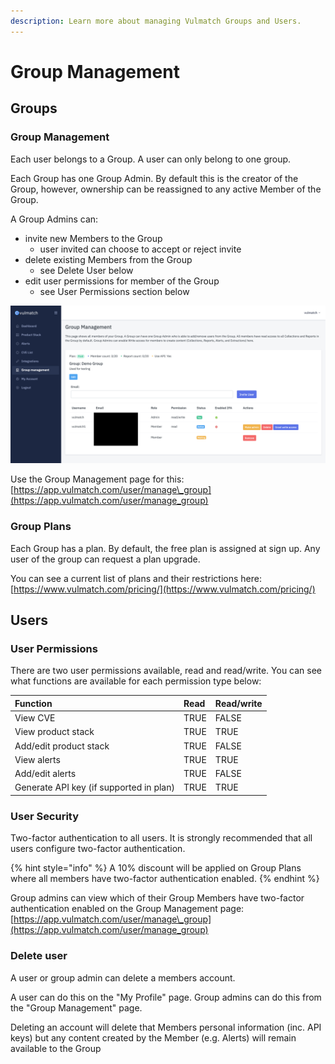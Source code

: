 ```yaml
---
description: Learn more about managing Vulmatch Groups and Users.
---
```


# Group Management

## Groups

### Group Management

Each user belongs to a Group. A user can only belong to one group.

Each Group has one Group Admin. By default this is the creator of the Group, however, ownership can be reassigned to any active Member of the Group.

A Group Admins can:

* invite new Members to the Group
  * user invited can choose to accept or reject invite
* delete existing Members from the Group
  * see Delete User below
* edit user permissions for member of the Group
  * see User Permissions section below

![Vulmatch group management](../.gitbook/assets/vulmatch-group-management.png)

Use the Group Management page for this: [https://app.vulmatch.com/user/manage\_group](https://app.vulmatch.com/user/manage_group)

### Group Plans

Each Group has a plan. By default, the free plan is assigned at sign up. Any user of the group can request a plan upgrade.

You can see a current list of plans and their restrictions here: [https://www.vulmatch.com/pricing/](https://www.vulmatch.com/pricing/)

## Users

### User Permissions

There are two user permissions available, read and read/write. You can see what functions are available for each permission type below:

| Function | Read | Read/write |
| :--- | :--- | :--- |
| View CVE | TRUE | FALSE |
| View product stack | TRUE | TRUE |
| Add/edit product stack | TRUE | FALSE |
| View alerts | TRUE | TRUE |
| Add/edit alerts | TRUE | FALSE |
| Generate API key \(if supported in plan\) | TRUE | TRUE |

### User Security

Two-factor authentication to all users. It is strongly recommended that all users configure two-factor authentication.

{% hint style="info" %}
A 10% discount will be applied on Group Plans where all members have two-factor authentication enabled.
{% endhint %}

Group admins can view which of their Group Members have two-factor authentication enabled on the Group Management page: [https://app.vulmatch.com/user/manage\_group](https://app.vulmatch.com/user/manage_group)

### Delete user

A user or group admin can delete a members account.

A user can do this on the "My Profile" page. Group admins can do this from the "Group Management" page.

Deleting an account will delete that Members personal information \(inc. API keys\) but any content created by the Member \(e.g. Alerts\) will remain available to the Group

